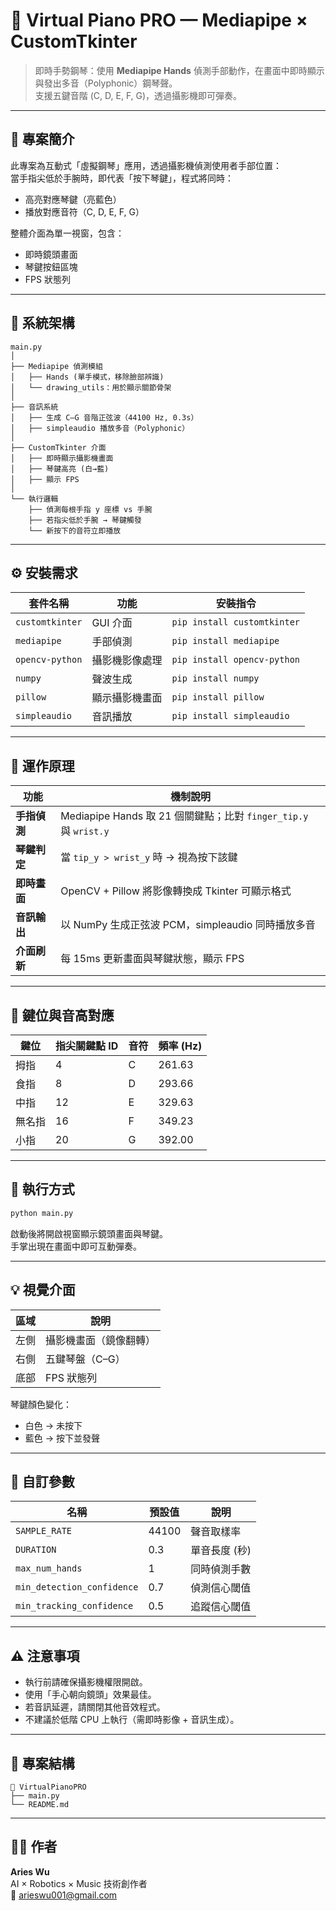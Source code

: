 # 🎹 Virtual Piano PRO — Mediapipe × CustomTkinter

> 即時手勢鋼琴：使用 **Mediapipe Hands** 偵測手部動作，在畫面中即時顯示與發出多音（Polyphonic）鋼琴聲。  
> 支援五鍵音階 (C, D, E, F, G)，透過攝影機即可彈奏。

---

## 📘 專案簡介

此專案為互動式「虛擬鋼琴」應用，透過攝影機偵測使用者手部位置：  
當手指尖低於手腕時，即代表「按下琴鍵」，程式將同時：
- 高亮對應琴鍵（亮藍色）  
- 播放對應音符（C, D, E, F, G）  

整體介面為單一視窗，包含：
- 即時鏡頭畫面  
- 琴鍵按鈕區塊  
- FPS 狀態列  

---

## 🧩 系統架構

```
main.py
│
├── Mediapipe 偵測模組
│   ├── Hands (單手模式，移除臉部辨識)
│   └── drawing_utils：用於顯示關節骨架
│
├── 音訊系統
│   ├── 生成 C–G 音階正弦波（44100 Hz, 0.3s）
│   ├── simpleaudio 播放多音（Polyphonic）
│
├── CustomTkinter 介面
│   ├── 即時顯示攝影機畫面
│   ├── 琴鍵高亮 (白→藍)
│   ├── 顯示 FPS
│
└── 執行邏輯
    ├── 偵測每根手指 y 座標 vs 手腕
    ├── 若指尖低於手腕 → 琴鍵觸發
    └── 新按下的音符立即播放
```

---

## ⚙️ 安裝需求

| 套件名稱 | 功能 | 安裝指令 |
|-----------|------|-----------|
| `customtkinter` | GUI 介面 | `pip install customtkinter` |
| `mediapipe` | 手部偵測 | `pip install mediapipe` |
| `opencv-python` | 攝影機影像處理 | `pip install opencv-python` |
| `numpy` | 聲波生成 | `pip install numpy` |
| `pillow` | 顯示攝影機畫面 | `pip install pillow` |
| `simpleaudio` | 音訊播放 | `pip install simpleaudio` |

---

## 🧠 運作原理

| 功能 | 機制說明 |
|------|-----------|
| **手指偵測** | Mediapipe Hands 取 21 個關鍵點；比對 `finger_tip.y` 與 `wrist.y` |
| **琴鍵判定** | 當 `tip_y > wrist_y` 時 → 視為按下該鍵 |
| **即時畫面** | OpenCV + Pillow 將影像轉換成 Tkinter 可顯示格式 |
| **音訊輸出** | 以 NumPy 生成正弦波 PCM，simpleaudio 同時播放多音 |
| **介面刷新** | 每 15ms 更新畫面與琴鍵狀態，顯示 FPS |

---

## 🧮 鍵位與音高對應

| 鍵位 | 指尖關鍵點 ID | 音符 | 頻率 (Hz) |
|------|----------------|------|------------|
| 拇指 | 4 | C | 261.63 |
| 食指 | 8 | D | 293.66 |
| 中指 | 12 | E | 329.63 |
| 無名指 | 16 | F | 349.23 |
| 小指 | 20 | G | 392.00 |

---

## 🚀 執行方式

```bash
python main.py
```

啟動後將開啟視窗顯示鏡頭畫面與琴鍵。  
手掌出現在畫面中即可互動彈奏。  

---

## 💡 視覺介面

| 區域 | 說明 |
|------|------|
| 左側 | 攝影機畫面（鏡像翻轉） |
| 右側 | 五鍵琴盤（C–G） |
| 底部 | FPS 狀態列 |

琴鍵顏色變化：  
- 白色 → 未按下  
- 藍色 → 按下並發聲  

---

## 🔧 自訂參數

| 名稱 | 預設值 | 說明 |
|------|--------|------|
| `SAMPLE_RATE` | 44100 | 聲音取樣率 |
| `DURATION` | 0.3 | 單音長度 (秒) |
| `max_num_hands` | 1 | 同時偵測手數 |
| `min_detection_confidence` | 0.7 | 偵測信心閾值 |
| `min_tracking_confidence` | 0.5 | 追蹤信心閾值 |

---

## ⚠️ 注意事項

- 執行前請確保攝影機權限開啟。  
- 使用「手心朝向鏡頭」效果最佳。  
- 若音訊延遲，請關閉其他音效程式。  
- 不建議於低階 CPU 上執行（需即時影像 + 音訊生成）。  

---

## 🧱 專案結構

```
📂 VirtualPianoPRO
├── main.py
└── README.md
```

---

## 👨‍💻 作者

**Aries Wu**  
AI × Robotics × Music 技術創作者  
📧 arieswu001@gmail.com  
